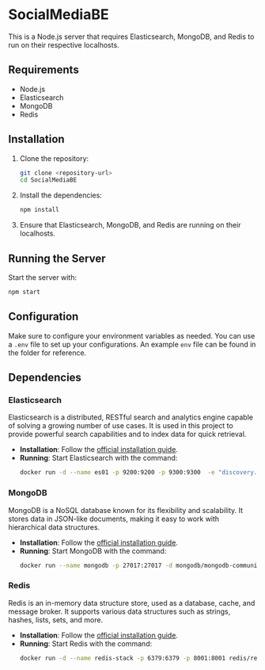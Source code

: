 # SocialMediaBE

This is a Node.js server that requires Elasticsearch, MongoDB, and Redis to run on their respective localhosts.

## Requirements

- Node.js
- Elasticsearch
- MongoDB
- Redis

## Installation

1. Clone the repository:
    ```bash
    git clone <repository-url>
    cd SocialMediaBE
    ```

2. Install the dependencies:
    ```bash
    npm install
    ```

3. Ensure that Elasticsearch, MongoDB, and Redis are running on their localhosts.

## Running the Server

Start the server with:
```bash
npm start
```

## Configuration

Make sure to configure your environment variables as needed. You can use a `.env` file to set up your configurations. An example `env` file can be found in the folder for reference.

## Dependencies

### Elasticsearch
Elasticsearch is a distributed, RESTful search and analytics engine capable of solving a growing number of use cases. It is used in this project to provide powerful search capabilities and to index data for quick retrieval.

- **Installation**: Follow the [official installation guide](https://www.elastic.co/guide/en/elasticsearch/reference/current/install-elasticsearch.html).
- **Running**: Start Elasticsearch with the command:
    ```bash
    docker run -d --name es01 -p 9200:9200 -p 9300:9300  -e "discovery.type=single-node"  -e "xpack.security.enabled=false"  -e "xpack.security.http.ssl.enabled=false"  docker.elastic.co/elasticsearch/elasticsearch:8.17.3
    ```


### MongoDB
MongoDB is a NoSQL database known for its flexibility and scalability. It stores data in JSON-like documents, making it easy to work with hierarchical data structures.

- **Installation**: Follow the [official installation guide](https://docs.mongodb.com/manual/installation/).
- **Running**: Start MongoDB with the command:
    ```bash
    docker run --name mongodb -p 27017:27017 -d mongodb/mongodb-community-server:latest
    ```

### Redis
Redis is an in-memory data structure store, used as a database, cache, and message broker. It supports various data structures such as strings, hashes, lists, sets, and more.

- **Installation**: Follow the [official installation guide](https://redis.io/download).
- **Running**: Start Redis with the command:
    ```bash
   docker run -d --name redis-stack -p 6379:6379 -p 8001:8001 redis/redis-stack:latest
    ```
